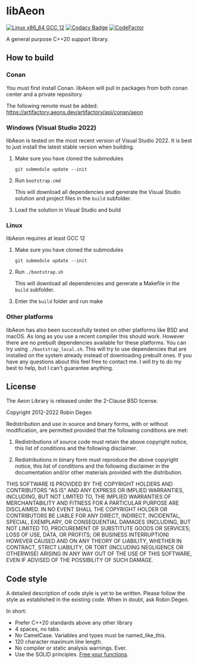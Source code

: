 libAeon
==============

[![Linux x86_64 GCC 12](https://github.com/aeon-engine/libaeon/actions/workflows/linux_x86_64_gcc12.yml/badge.svg?branch=master)](https://github.com/aeon-engine/libaeon/actions/workflows/linux_x86_64_gcc12.yml)
[![Codacy Badge](https://app.codacy.com/project/badge/Grade/00148aa1097f467b93ebcb4262a8fcf1)](https://www.codacy.com/gh/aeon-engine/libaeon/dashboard?utm_source=github.com&amp;utm_medium=referral&amp;utm_content=aeon-engine/libaeon&amp;utm_campaign=Badge_Grade)
[![CodeFactor](https://www.codefactor.io/repository/github/aeon-engine/libaeon/badge)](https://www.codefactor.io/repository/github/aeon-engine/libaeon)

A general purpose C++20 support library.

How to build
--------------
### Conan
You must first install Conan. libAeon will pull in packages from both conan center and a private repository.

The following remote must be added:
https://artifactory.aeons.dev/artifactory/api/conan/aeon

### Windows (Visual Studio 2022)

libAeon is tested on the most recent version of Visual Studio 2022. It is best to just install the latest stable version when building.

1.  Make sure you have cloned the submodules

    ```git submodule update --init```

2.  Run `bootstrap.cmd`

    This will download all dependencies and generate the Visual Studio solution and project files in the `build` subfolder.

3.  Load the solution in Visual Studio and build

### Linux

libAeon requires at least GCC 12

1.  Make sure you have cloned the submodules

    ```git submodule update --init```

2.  Run `./bootstrap.sh`

    This will download all dependencies and generate a Makefile in the `build` subfolder.

3.  Enter the `build` folder and run make

### Other platforms

libAeon has also been successfully tested on other platforms like BSD and macOS. As long as you use a recent compiler this should work.
However there are no prebuilt dependencies available for these platforms. You can try using `./bootstrap_local.sh`. This will try to use
dependencies that are installed on the system already instead of downloading prebuilt ones. If you have any questions about this feel
free to contact me. I will try to do my best to help, but I can't guarantee anything.

License
--------------
The Aeon Library is released under the 2-Clause BSD license.

Copyright 2012-2022 Robin Degen

Redistribution and use in source and binary forms, with or without modification, are permitted provided that the
following conditions are met:

1. Redistributions of source code must retain the above copyright notice, this list of conditions and the following
   disclaimer.

2. Redistributions in binary form must reproduce the above copyright notice, this list of conditions and the following
   disclaimer in the documentation and/or other materials provided with the distribution.

THIS SOFTWARE IS PROVIDED BY THE COPYRIGHT HOLDERS AND CONTRIBUTORS "AS IS" AND ANY EXPRESS OR IMPLIED WARRANTIES,
INCLUDING, BUT NOT LIMITED TO, THE IMPLIED WARRANTIES OF MERCHANTABILITY AND FITNESS FOR A PARTICULAR PURPOSE ARE
DISCLAIMED. IN NO EVENT SHALL THE COPYRIGHT HOLDER OR CONTRIBUTORS BE LIABLE FOR ANY DIRECT, INDIRECT, INCIDENTAL,
SPECIAL, EXEMPLARY, OR CONSEQUENTIAL DAMAGES (INCLUDING, BUT NOT LIMITED TO, PROCUREMENT OF SUBSTITUTE GOODS OR
SERVICES; LOSS OF USE, DATA, OR PROFITS; OR BUSINESS INTERRUPTION) HOWEVER CAUSED AND ON ANY THEORY OF LIABILITY,
WHETHER IN CONTRACT, STRICT LIABILITY, OR TORT (INCLUDING NEGLIGENCE OR OTHERWISE) ARISING IN ANY WAY OUT OF THE USE OF
THIS SOFTWARE, EVEN IF ADVISED OF THE POSSIBILITY OF SUCH DAMAGE.

Code style
--------------
A detailed description of code style is yet to be written. Please follow the 
style as established in the existing code. When in doubt, ask Robin Degen.

In short:

-   Prefer C++20 standards above any other library
-   4 spaces, no tabs.
-   No CamelCase. Variables and types must be named_like_this.
-   120 character maximum line length.
-   No compiler or static analysis warnings. Ever.
-   Use the SOLID principles. [Free your functions](https://www.youtube.com/watch?v=WLDT1lDOsb4).
